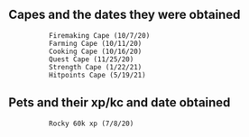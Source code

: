 ## Capes and the dates they were obtained
```
          Firemaking Cape (10/7/20)
          Farming Cape (10/11/20)
          Cooking Cape (10/16/20)
          Quest Cape (11/25/20)
          Strength Cape (1/22/21)
          Hitpoints Cape (5/19/21)
```
## Pets and their xp/kc and date obtained
```
          Rocky 60k xp (7/8/20)
```
